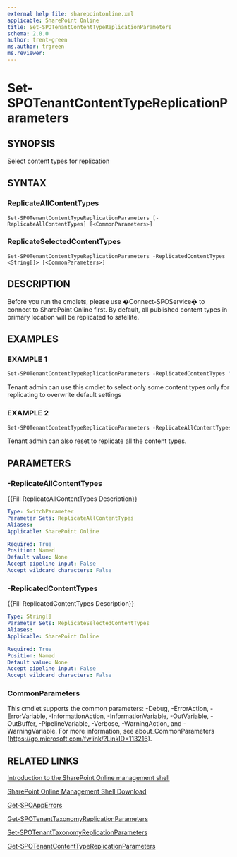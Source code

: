 ```yaml
---
external help file: sharepointonline.xml
applicable: SharePoint Online
title: Set-SPOTenantContentTypeReplicationParameters
schema: 2.0.0
author: trent-green
ms.author: trgreen
ms.reviewer:
---
```


# Set-SPOTenantContentTypeReplicationParameters

## SYNOPSIS
Select content types for replication


## SYNTAX

### ReplicateAllContentTypes
```
Set-SPOTenantContentTypeReplicationParameters [-ReplicateAllContentTypes] [<CommonParameters>]
```

### ReplicateSelectedContentTypes
```
Set-SPOTenantContentTypeReplicationParameters -ReplicatedContentTypes <String[]> [<CommonParameters>]
```

## DESCRIPTION
Before you run the cmdlets, please use �Connect-SPOService� to connect to SharePoint Online first.
By default, all published content types in primary location will be replicated to satellite. 


## EXAMPLES

### EXAMPLE 1
```powershell
Set-SPOTenantContentTypeReplicationParameters -ReplicatedContentTypes "ct1","ct2"
```
Tenant admin can use this cmdlet to select only some content types only for replicating to overwrite default settings


### EXAMPLE 2
```powershell
Set-SPOTenantContentTypeReplicationParameters -ReplicateAllContentTypes
```
Tenant admin can  also reset to replicate all the content types.


## PARAMETERS

### -ReplicateAllContentTypes
{{Fill ReplicateAllContentTypes Description}}

```yaml
Type: SwitchParameter
Parameter Sets: ReplicateAllContentTypes
Aliases: 
Applicable: SharePoint Online

Required: True
Position: Named
Default value: None
Accept pipeline input: False
Accept wildcard characters: False
```

### -ReplicatedContentTypes
{{Fill ReplicatedContentTypes Description}}

```yaml
Type: String[]
Parameter Sets: ReplicateSelectedContentTypes
Aliases: 
Applicable: SharePoint Online

Required: True
Position: Named
Default value: None
Accept pipeline input: False
Accept wildcard characters: False
```

### CommonParameters
This cmdlet supports the common parameters: -Debug, -ErrorAction, -ErrorVariable, -InformationAction, -InformationVariable, -OutVariable, -OutBuffer, -PipelineVariable, -Verbose, -WarningAction, and -WarningVariable. For more information, see about_CommonParameters (https://go.microsoft.com/fwlink/?LinkID=113216).


## RELATED LINKS

[Introduction to the SharePoint Online management shell](https://support.office.com/en-us/article/introduction-to-the-sharepoint-online-management-shell-c16941c3-19b4-4710-8056-34c034493429)

[SharePoint Online Management Shell Download](https://www.microsoft.com/en-US/download/details.aspx?id=35588)

[Get-SPOAppErrors](Get-SPOAppErrors.md)

[Get-SPOTenantTaxonomyReplicationParameters](Get-SPOTenantTaxonomyReplicationParameters.md)

[Set-SPOTenantTaxonomyReplicationParameters](Set-SPOTenantTaxonomyReplicationParameters.md)

[Get-SPOTenantContentTypeReplicationParameters](Get-SPOTenantContentTypeReplicationParameters.md)

